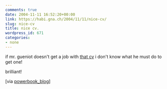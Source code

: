 ```yaml
---
comments: true
date: 2004-11-11 16:52:20+00:00
link: https://habi.gna.ch/2004/11/11/nice-cv/
slug: nice-cv
title: nice cv.
wordpress_id: 671
categories:
- none
---
```



if mr. gueniot doesn't get a job with [that cv](http://213.186.36.10/~al/alstudio/cv/en.htm) i don't know what he must do to get one!
  
brilliant!



[via [powerbook_blog](http://powerbook.blogger.de/stories/174308/)]

